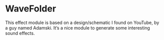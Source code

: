 # WaveFolder

This effect module is based on a design/schematic I found on YouTube, by a guy named Adamski. It’s a nice module to generate some interesting sound effects.
